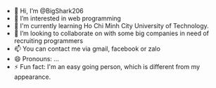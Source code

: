 - 👋 Hi, I’m @BigShark206
- 👀 I’m interested in web programming
- 🌱 I'm currently learning Ho Chi Minh City University of Technology.
- 💞️ I’m looking to collaborate on with some big companies in need of recruiting programmers
- 📫 You can contact me via gmail, facebook or zalo
- 😄 Pronouns: ...
- ⚡ Fun fact: I'm an easy going person, which is different from my appearance.

<!---
BigShark206/BigShark206 is a ✨ special ✨ repository because its `README.md` (this file) appears on your GitHub profile.
You can click the Preview link to take a look at your changes.
--->
